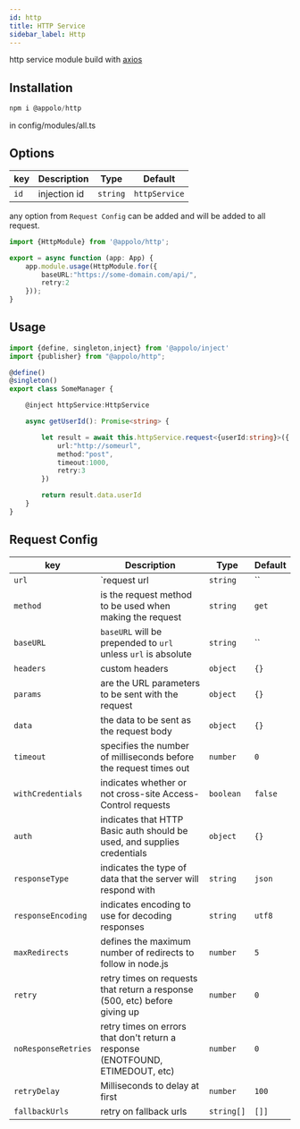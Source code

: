 ```yaml
---
id: http
title: HTTP Service
sidebar_label: Http
---
```

http service module  build with [axios](https://github.com/axios/axios)

## Installation

```typescript
npm i @appolo/http
```


in config/modules/all.ts

## Options
| key | Description | Type | Default
| --- | --- | --- | --- |
| `id` | injection id | `string`|  `httpService`|

any option from `Request Config` can be added and will be added to all request.

```typescript
import {HttpModule} from '@appolo/http';

export = async function (app: App) {
    app.module.usage(HttpModule.for({
        baseURL:"https://some-domain.com/api/",
        retry:2
    }));
}
```

## Usage

```typescript
import {define, singleton,inject} from '@appolo/inject'
import {publisher} from "@appolo/http";

@define()
@singleton()
export class SomeManager {

    @inject httpService:HttpService

    async getUserId(): Promise<string> {

        let result = await this.httpService.request<{userId:string}>({
            url:"http://someurl",
            method:"post",
            timeout:1000,
            retry:3
        })

        return result.data.userId
    }
}
```

## Request Config
| key | Description | Type | Default
| --- | --- | --- | --- |
| `url` | `request url | `string`|  ``|
| `method` | is the request method to be used when making the request | `string` | `get` |
| `baseURL` | `baseURL` will be prepended to `url` unless `url` is absolute | `string` | `` |
| `headers` | custom headers  | `object` | `{}` |
| `params` | are the URL parameters to be sent with the request  | `object` | `{}` |
| `data` | the data to be sent as the request body  | `object` | `{}` |
| `timeout` | specifies the number of milliseconds before the request times out  | `number` | `0` |
| `withCredentials` | indicates whether or not cross-site Access-Control requests  | `boolean` | `false` |
| `auth` | indicates that HTTP Basic auth should be used, and supplies credentials  | `object` | `{}` |
| `responseType` | indicates the type of data that the server will respond with | `string` | `json` |
| `responseEncoding` | indicates encoding to use for decoding responses | `string` | `utf8` |
| `maxRedirects` |  defines the maximum number of redirects to follow in node.js | `number` | `5` |
| `retry` | retry  times on requests that return a response (500, etc) before giving up | `number` | `0` |
| `noResponseRetries` |  retry times on errors that don't return a response (ENOTFOUND, ETIMEDOUT, etc) | `number` | `0` |
| `retryDelay` |  Milliseconds to delay at first | `number` | `100` |
| `fallbackUrls` |  retry on fallback urls | `string[]` | `[]]` |

